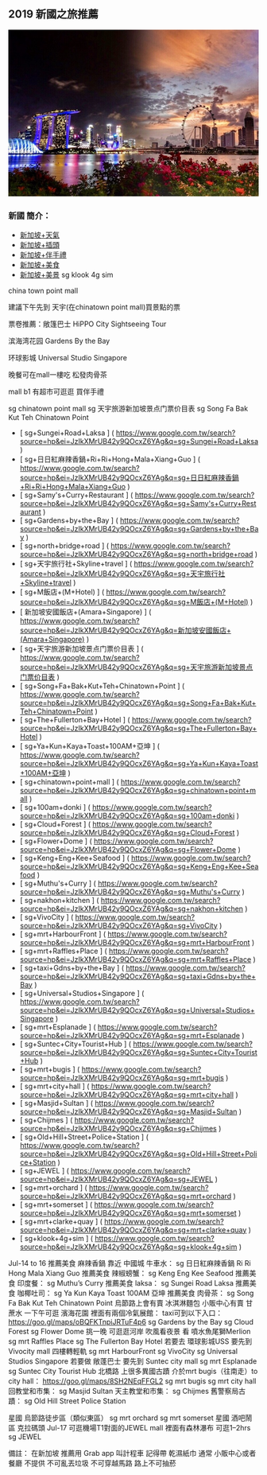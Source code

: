 ## 2019 新國之旅推薦

![f1](https://github.com/HCH1/blog/blob/master/fig/sg1.jpeg)

### 新國 簡介：
- [新加坡+天氣](https://www.google.com.tw/search?source=hp&ei=JzIkXMrUB42y9QOcxZ6YAg&q=新加坡+天氣)
- [新加坡+插頭](https://www.google.com.tw/search?source=hp&ei=JzIkXMrUB42y9QOcxZ6YAg&q=新加坡+插頭)
- [新加坡+伴手禮](https://www.google.com.tw/search?source=hp&ei=JzIkXMrUB42y9QOcxZ6YAg&q=新加坡+伴手禮)
- [新加坡+美食](https://www.google.com.tw/search?source=hp&ei=JzIkXMrUB42y9QOcxZ6YAg&q=新加坡+美食)
- [新加坡+美景](https://www.google.com.tw/search?source=hp&ei=JzIkXMrUB42y9QOcxZ6YAg&q=新加坡+美景)
sg klook 4g sim

china town point mall

建議下午先到 天宇(在chinatown point mall)買景點的票

票卷推薦：敞篷巴士 HiPPO City Sightseeing Tour

滨海湾花园 Gardens By the Bay

环球影城 Universal Studio Singapore

晚餐可在mall一樓吃 松發肉骨茶

mall b1 有超市可逛逛 買伴手禮

sg chinatown point mall
sg 天宇旅游新加坡景点门票价目表
sg Song Fa Bak Kut Teh Chinatown Point

- 	[	sg+Sungei+Road+Laksa	]	(	https://www.google.com.tw/search?source=hp&ei=JzIkXMrUB42y9QOcxZ6YAg&q=sg+Sungei+Road+Laksa	)
- 	[	sg+日日紅麻辣香鍋+Ri+Ri+Hong+Mala+Xiang+Guo	]	(	https://www.google.com.tw/search?source=hp&ei=JzIkXMrUB42y9QOcxZ6YAg&q=sg+日日紅麻辣香鍋+Ri+Ri+Hong+Mala+Xiang+Guo	)
- 	[	sg+Samy's+Curry+Restaurant	]	(	https://www.google.com.tw/search?source=hp&ei=JzIkXMrUB42y9QOcxZ6YAg&q=sg+Samy's+Curry+Restaurant	)
- 	[	sg+Gardens+by+the+Bay	]	(	https://www.google.com.tw/search?source=hp&ei=JzIkXMrUB42y9QOcxZ6YAg&q=sg+Gardens+by+the+Bay	)
- 	[	sg+north+bridge+road	]	(	https://www.google.com.tw/search?source=hp&ei=JzIkXMrUB42y9QOcxZ6YAg&q=sg+north+bridge+road	)
- 	[	sg+天宇旅行社+Skyline+travel	]	(	https://www.google.com.tw/search?source=hp&ei=JzIkXMrUB42y9QOcxZ6YAg&q=sg+天宇旅行社+Skyline+travel	)
- 	[	sg+M飯店+(M+Hotel)	]	(	https://www.google.com.tw/search?source=hp&ei=JzIkXMrUB42y9QOcxZ6YAg&q=sg+M飯店+(M+Hotel)	)
- 	[	新加坡安國飯店+(Amara+Singapore)	]	(	https://www.google.com.tw/search?source=hp&ei=JzIkXMrUB42y9QOcxZ6YAg&q=新加坡安國飯店+(Amara+Singapore)	)
- 	[	sg+天宇旅游新加坡景点门票价目表	]	(	https://www.google.com.tw/search?source=hp&ei=JzIkXMrUB42y9QOcxZ6YAg&q=sg+天宇旅游新加坡景点门票价目表	)
- 	[	sg+Song+Fa+Bak+Kut+Teh+Chinatown+Point	]	(	https://www.google.com.tw/search?source=hp&ei=JzIkXMrUB42y9QOcxZ6YAg&q=sg+Song+Fa+Bak+Kut+Teh+Chinatown+Point	)
- 	[	sg+The+Fullerton+Bay+Hotel	]	(	https://www.google.com.tw/search?source=hp&ei=JzIkXMrUB42y9QOcxZ6YAg&q=sg+The+Fullerton+Bay+Hotel	)
- 	[	sg+Ya+Kun+Kaya+Toast+100AM+亞坤	]	(	https://www.google.com.tw/search?source=hp&ei=JzIkXMrUB42y9QOcxZ6YAg&q=sg+Ya+Kun+Kaya+Toast+100AM+亞坤	)
- 	[	sg+chinatown+point+mall	]	(	https://www.google.com.tw/search?source=hp&ei=JzIkXMrUB42y9QOcxZ6YAg&q=sg+chinatown+point+mall	)
- 	[	sg+100am+donki	]	(	https://www.google.com.tw/search?source=hp&ei=JzIkXMrUB42y9QOcxZ6YAg&q=sg+100am+donki	)
- 	[	sg+Cloud+Forest	]	(	https://www.google.com.tw/search?source=hp&ei=JzIkXMrUB42y9QOcxZ6YAg&q=sg+Cloud+Forest	)
- 	[	sg+Flower+Dome	]	(	https://www.google.com.tw/search?source=hp&ei=JzIkXMrUB42y9QOcxZ6YAg&q=sg+Flower+Dome	)
- 	[	sg+Keng+Eng+Kee+Seafood	]	(	https://www.google.com.tw/search?source=hp&ei=JzIkXMrUB42y9QOcxZ6YAg&q=sg+Keng+Eng+Kee+Seafood	)
- 	[	sg+Muthu's+Curry	]	(	https://www.google.com.tw/search?source=hp&ei=JzIkXMrUB42y9QOcxZ6YAg&q=sg+Muthu's+Curry	)
- 	[	sg+nakhon+kitchen	]	(	https://www.google.com.tw/search?source=hp&ei=JzIkXMrUB42y9QOcxZ6YAg&q=sg+nakhon+kitchen	)
- 	[	sg+VivoCity	]	(	https://www.google.com.tw/search?source=hp&ei=JzIkXMrUB42y9QOcxZ6YAg&q=sg+VivoCity	)
- 	[	sg+mrt+HarbourFront	]	(	https://www.google.com.tw/search?source=hp&ei=JzIkXMrUB42y9QOcxZ6YAg&q=sg+mrt+HarbourFront	)
- 	[	sg+mrt+Raffles+Place	]	(	https://www.google.com.tw/search?source=hp&ei=JzIkXMrUB42y9QOcxZ6YAg&q=sg+mrt+Raffles+Place	)
- 	[	sg+taxi+Gdns+by+the+Bay	]	(	https://www.google.com.tw/search?source=hp&ei=JzIkXMrUB42y9QOcxZ6YAg&q=sg+taxi+Gdns+by+the+Bay	)
- 	[	sg+Universal+Studios+Singapore	]	(	https://www.google.com.tw/search?source=hp&ei=JzIkXMrUB42y9QOcxZ6YAg&q=sg+Universal+Studios+Singapore	)
- 	[	sg+mrt+Esplanade	]	(	https://www.google.com.tw/search?source=hp&ei=JzIkXMrUB42y9QOcxZ6YAg&q=sg+mrt+Esplanade	)
- 	[	sg+Suntec+City+Tourist+Hub	]	(	https://www.google.com.tw/search?source=hp&ei=JzIkXMrUB42y9QOcxZ6YAg&q=sg+Suntec+City+Tourist+Hub	)
- 	[	sg+mrt+bugis	]	(	https://www.google.com.tw/search?source=hp&ei=JzIkXMrUB42y9QOcxZ6YAg&q=sg+mrt+bugis	)
- 	[	sg+mrt+city+hall	]	(	https://www.google.com.tw/search?source=hp&ei=JzIkXMrUB42y9QOcxZ6YAg&q=sg+mrt+city+hall	)
- 	[	sg+Masjid+Sultan	]	(	https://www.google.com.tw/search?source=hp&ei=JzIkXMrUB42y9QOcxZ6YAg&q=sg+Masjid+Sultan	)
- 	[	sg+Chijmes	]	(	https://www.google.com.tw/search?source=hp&ei=JzIkXMrUB42y9QOcxZ6YAg&q=sg+Chijmes	)
- 	[	sg+Old+Hill+Street+Police+Station	]	(	https://www.google.com.tw/search?source=hp&ei=JzIkXMrUB42y9QOcxZ6YAg&q=sg+Old+Hill+Street+Police+Station	)
- 	[	sg+JEWEL	]	(	https://www.google.com.tw/search?source=hp&ei=JzIkXMrUB42y9QOcxZ6YAg&q=sg+JEWEL	)
- 	[	sg+mrt+orchard	]	(	https://www.google.com.tw/search?source=hp&ei=JzIkXMrUB42y9QOcxZ6YAg&q=sg+mrt+orchard	)
- 	[	sg+mrt+somerset	]	(	https://www.google.com.tw/search?source=hp&ei=JzIkXMrUB42y9QOcxZ6YAg&q=sg+mrt+somerset	)
- 	[	sg+mrt+clarke+quay	]	(	https://www.google.com.tw/search?source=hp&ei=JzIkXMrUB42y9QOcxZ6YAg&q=sg+mrt+clarke+quay	)
- 	[	sg+klook+4g+sim	]	(	https://www.google.com.tw/search?source=hp&ei=JzIkXMrUB42y9QOcxZ6YAg&q=sg+klook+4g+sim	)

Jul-14 to 16
推薦美食 麻辣香鍋 靠近 中國城 牛車水：
sg 日日紅麻辣香鍋 Ri Ri Hong Mala Xiang Guo
推薦美食 辣椒螃蟹：
sg Keng Eng Kee Seafood
推薦美食 印度餐：
sg Muthu’s Curry
推薦美食 laksa：
sg Sungei Road Laksa
推薦美食 咖椰吐司：
sg Ya Kun Kaya Toast 100AM 亞坤
推薦美食 肉骨茶：
sg Song Fa Bak Kut Teh Chinatown Point
烏節路上會有賣 冰淇淋麵包
小販中心有賣 甘蔗水
一下午可逛 濱海花園 裡面有兩個冷氣展館：
taxi可到以下入口：
https://goo.gl/maps/oBQFKTnpiJRTuF4p6
sg Gardens by the Bay
sg Cloud Forest
sg Flower Dome
挑一晚 可逛逛河岸 吹風看夜景 看 噴水魚尾獅Merlion
sg mrt Raffles Place
sg The Fullerton Bay Hotel
若要去 環球影城USS 要先到Vivocity mall 四樓轉輕軌
sg mrt HarbourFront
sg VivoCity
sg Universal Studios Singapore
若要做 敞蓬巴士 要先到 Suntec city mall
sg mrt Esplanade
sg Suntec City Tourist Hub
北橋路 上很多異國古蹟 介於mrt bugis（往南走）to city hall：
https://goo.gl/maps/8SH2NEqFFGL2
sg mrt bugis
sg mrt city hall
回教堂和市集：
sg Masjid Sultan
天主教堂和市集：
sg Chijmes
舊警察局古蹟：
sg Old Hill Street Police Station

星國 烏節路徒步區（類似東區）
sg mrt orchard
sg mrt somerset
星國 酒吧鬧區 克拉碼頭
Jul-17
可逛機場T1對面的JEWEL mall 裡面有森林瀑布 可逛1–2hrs
sg JEWEL

備註：
在新加坡 推薦用 Grab app 叫計程車
記得帶 乾濕紙巾 通常 小販中心或者餐廳 不提供
不可亂丟垃圾 不可穿越馬路 路上不可抽菸
